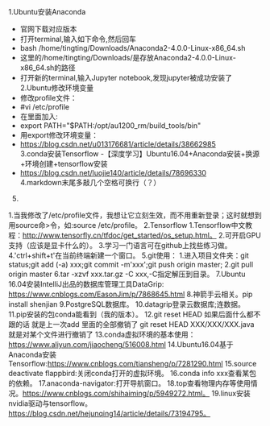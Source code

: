 1.Ubuntu安装Anaconda
  - 官网下载对应版本
  - 打开terminal,输入如下命令,然后回车 
  - bash /home/tingting/Downloads/Anaconda2-4.0.0-Linux-x86_64.sh 
  - 这里的/home/tingting/Downloads/是存放Anaconda2-4.0.0-Linux-x86_64.sh的路径
  - 打开新的terminal,输入Jupyter notebook,发现jupyter被成功安装了    
2.Ubuntu修改环境变量
  - 修改profile文件：
  - #vi /etc/profile
  - 在里面加入:
  - export PATH="$PATH:/opt/au1200_rm/build_tools/bin"
  - 用export修改环境变量：
  - https://blog.csdn.net/u013176681/article/details/38662985      
3.conda安装Tensorflow
  -【深度学习】Ubuntu16.04+Anaconda安装+换源+环境创建+tensorflow安装
  - https://blog.csdn.net/luojie140/article/details/78696330      
4.markdown末尾多敲几个空格可换行（？）    
5.
  1.当我修改了/etc/profile文件，我想让它立刻生效，而不用重新登录；这时就想到用source命>令，如:source /etc/profile。
2.Tensorflow
  1.Tensorflow中文教程：http://www.tensorfly.cn/tfdoc/get_started/os_setup.html。
  2.可开启GPU支持（应该是显卡什么的）。
3.学习一门语言可在github上找些练习做。
4.'ctrl+shift+t'在当前终端新建一个窗口。
5.git使用：
  1.进入项目文件夹：git status;git add (-a) xxx;git commit -m'xxx';git push origin master;
  2.git pull origin master
6.tar -xzvf xxx.tar.gz -C xxx,-C指定解压到目录。
7.Ubuntu 16.04安装IntelliJ出品的数据库管理工具DataGrip:
  https://www.cnblogs.com/EasonJim/p/7868645.html
8.神箭手云相关。pip install shenjian
9.PostgreSQL数据库。
10.datagrip登录云数据库;连数据。
11.pip安装的包conda能看到（我的版本）。
12.git reset HEAD 如果后面什么都不跟的话 就是上一次add 里面的全部撤销了
git reset HEAD XXX/XXX/XXX.java 就是对某个文件进行撤销了
13.conda虚拟环境的基本使用：https://www.aliyun.com/jiaocheng/516008.html
14.Ubuntu16.04基于Anaconda安装Tensorflow:https://www.cnblogs.com/tiansheng/p/7281290.html
15.source deactivate flappbird:关闭conda打开的虚拟环境。
16.conda info xxx查看某包的依赖。
17.anaconda-navigator:打开导航窗口。
18.top查看物理内存等使用情况。https://www.cnblogs.com/shihaiming/p/5949272.html。
19.linux安装nvidia驱动与tensorflow。https://blog.csdn.net/hejunqing14/article/details/73194795。


